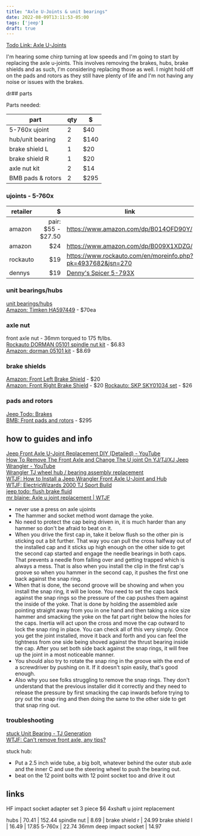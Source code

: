 ```yaml
---
title: "Axle U-Joints & unit bearings"
date: 2022-08-09T13:11:53-05:00
tags: ['jeep']
draft: true
---
```


[Todo Link: Axle U-Joints](/jeep/todo#axle-ujoints)

I'm hearing some chirp turning at low speeds and I'm going to start by replacing the axle u-joints. This involves removing the brakes, hubs, brake shields and as such, I'm considering replacing those as well. I might hold off on the pads and rotors as they still have plenty of life and I'm not having any noise or issues with the brakes.

dr## parts

Parts needed:

part | qty | $
---|---|---
5-760x ujoint | 2 | $40
hub/unit bearing | 2 | $140
brake shield L | 1 | $20
brake shield R | 1 | $20
axle nut kit | 2 | $14
BMB pads & rotors | 2 | $295

### ujoints - 5-760x 
retailer | $ | link
---|---:|---
amazon | pair: $55 - $27.50 | <https://www.amazon.com/dp/B014OFD90Y/>
amazon | $24 | <https://www.amazon.com/dp/B009X1XDZG/>
rockauto | $19 | <https://www.rockauto.com/en/moreinfo.php?pk=4937682&jsn=270>
dennys | $19 | [Denny's Spicer 5-793X](https://www.dennysdriveshaft.com/p2264_dana_spicer_5_793x_fits_2003_to_2006_jeep_tj_rubicon_and_unl.html)

### unit bearings/hubs
[unit bearings/hubs](/jeep/todo#unit-bearingshubs)  
[Amazon: Timken HA597449](https://www.amazon.com/dp/B000BZAF36/) - $70ea  
 
### axle nut
front axle nut - 36mm torqued to 175 ft/lbs.  
[Rockauto DORMAN 05101 spindle nut kit](https://www1.rockauto.com/en/moreinfo.php?pk=15572&cc=1425901&pt=1616) - $6.83   
[Amazon: dorman 05101 kit](https://www.amazon.com/Dorman-HELP-05101-Spindle-Lock/dp/B000CO8ZQU) - $8.69  

### brake shields
[Amazon: Front Left Brake Shield](https://www.amazon.com/dp/B074MMV85G/) - $20  
[Amazon: Front Right Brake Shield](https://www.amazon.com/dp/B074MM8HTR/) - $20 
[Rockauto: SKP SKY01034 set](https://www.rockauto.com/en/moreinfo.php?pk=12743621) - $26  

### pads and rotors 
[Jeep Todo: Brakes](/jeep/todo#front-brakes)  
[BMB: Front pads and rotors](https://www.shop.blackmagicbrakes.com/Front-Pads-477s-Front-Rotors-67045s-F-BMBP-47700067045.htm) - $295  

## how to guides and info
[Jeep Front Axle U-Joint Replacement DIY (Detailed) - YouTube](https://www.youtube.com/watch?v=jh5xM3UFTaU)   
[How To Remove The Front Axle and Change The U joint On YJ/TJ/XJ Jeep Wrangler - YouTube](https://www.youtube.com/watch?v=YwHdcQ_fhlQ)  
[Wrangler TJ wheel hub / bearing assembly replacement](https://www.jeepz.com/forum/drivetrain/42877-wrangler-tj-wheel-hub-bearing-assembly-replacement.html)  
[WTJF: How to Install a Jeep Wrangler Front Axle U-Joint and Hub](https://wranglertjforum.com/threads/how-to-install-a-jeep-wrangler-front-axle-u-joint-and-hub.8967/)  
[WTJF: ElectricWizards 2000 TJ Sport Build](https://wranglertjforum.com/threads/electricwizards-2000-tj-sport-build.14165/post-873537)  
[jeep todo: flush brake fluid](/jeep/todo#flush-brake-fluid)  
[mr blaine: Axle u joint replacement | WTJF](https://wranglertjforum.com/threads/axle-u-joint-replacement.1110/post-13944)  

- never use a press on axle ujoints  
- The hammer and socket method wont damage the yoke. 
- No need to protect the cap being driven in, it is much harder than any hammer so don't be afraid to beat on it.
- When you drive the first cap in, take it below flush so the other pin is sticking out a bit further. That way you can pull the cross halfway out of the installed cap and it sticks up high enough on the other side to get the second cap started and engage the needle bearings in both caps. That prevents a needle from falling over and getting trapped which is always a mess. That is also when you install the clip in the first cap's groove so when you hammer in the second cap, it pushes the first one back against the snap ring.
- When that is done, the second groove will be showing and when you install the snap ring, it will be loose. You need to set the caps back against the snap rings so the pressure of the cap pushes them against the inside of the yoke. That is done by holding the assembled axle pointing straight away from you in one hand and then taking a nice size hammer and smacking the yoke on the fat part right below the holes for the caps. Inertia will act upon the cross and move the cap outward to lock the snap ring in place. You can check all of this very simply. Once you get the joint installed, move it back and forth and you can feel the tightness from one side being shoved against the thrust bearing inside the cap. After you set both side back against the snap rings, it will free up the joint in a most noticeable manner.
- You should also try to rotate the snap ring in the groove with the end of a screwdriver by pushing on it. If it doesn't spin easily, that's good enough.
- Also why you see folks struggling to remove the snap rings. They don't understand that the previous installer did it correctly and they need to release the pressure by first smacking the cap inwards before trying to pry out the snap ring and then doing the same to the other side to get that snap ring out.

### troubleshooting
[stuck Unit Bearing - TJ Generation](https://jeepspecs.com/tj-generation/unit-bearing-dislodge/)   
[WTJF: Can't remove front axle, any tips?](https://wranglertjforum.com/threads/cant-remove-front-axle-any-tips.20707/)  

stuck hub:  
- Put a 2.5 inch wide tube, a big bolt, whatever behind the outer stub axle and the inner C and use the steering wheel to push the bearing out.
- beat on the 12 point bolts with 12 point socket too and drive it out

## links
HF impact socket adapter set 3 piece $6
4xshaft u joint replacement

hubs | 70.41 | 152.44
spindle nut | 8.69 | 
brake shield r | 24.99
brake shield l | 16.49 | 17.85
5-760x | 22.74
36mm deep impact socket | 14.97

